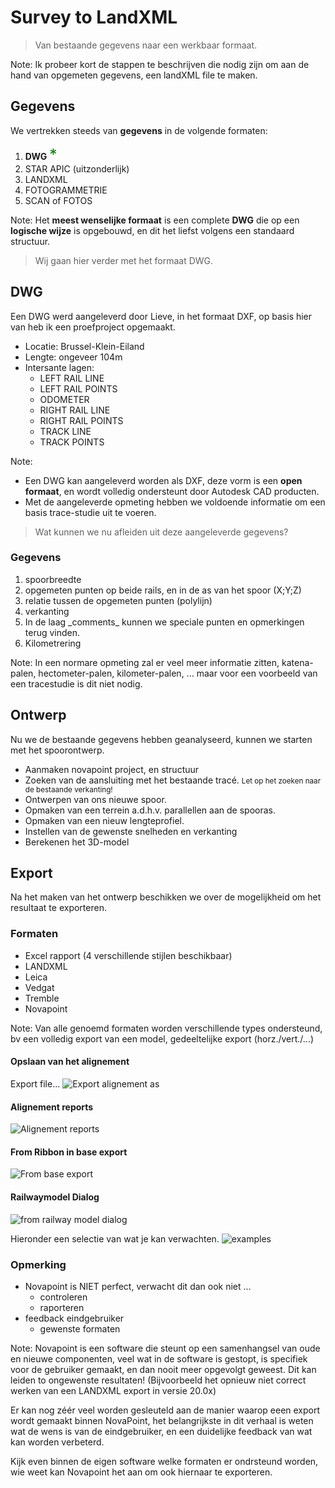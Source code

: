 # Survey to LandXML

> Van bestaande gegevens naar een werkbaar formaat.

Note:
Ik probeer kort de stappen te beschrijven die nodig zijn om aan de hand van opgemeten gegevens, een landXML file te maken.

<!--s-->

## Gegevens
We vertrekken steeds van **gegevens** in de volgende formaten:

<ol>
    <li>
        <b>DWG</b>
        <span style="color:green; font-size: 175%;">*</span> <!-- .element: class="fragment" data-fragment-index="5" -->
    </li>
    <li>STAR APIC (uitzonderlijk)</li> <!-- .element: class="fragment" data-fragment-index="1" -->
    <li>LANDXML</li> <!-- .element: class="fragment" data-fragment-index="2" -->
    <li>FOTOGRAMMETRIE</li> <!-- .element: class="fragment" data-fragment-index="3" -->
    <li>SCAN of FOTOS</li> <!-- .element: class="fragment" data-fragment-index="4" -->
</ol>

Note:
Het **meest wenselijke formaat** is een complete **DWG** die op een **logische wijze** is opgebouwd, en dit het liefst volgens een standaard structuur.

<!--v-->

> Wij gaan hier verder met het formaat DWG.

<!--s-->

## DWG

Een DWG werd aangeleverd door Lieve, in het formaat DXF, op basis hier van heb ik een proefproject opgemaakt.

-   Locatie: Brussel-Klein-Eiland <!-- .element: class="fragment" data-fragment-index="0" -->
-   Lengte: ongeveer 104m <!-- .element: class="fragment" data-fragment-index="1" -->
-   Intersante lagen: <!-- .element: class="fragment" data-fragment-index="2" -->
    -   LEFT RAIL LINE <!-- .element: class="fragment" data-fragment-index="2" -->
    -   LEFT RAIL POINTS <!-- .element: class="fragment" data-fragment-index="2" -->
    -   ODOMETER <!-- .element: class="fragment" data-fragment-index="2" -->
    -   RIGHT RAIL LINE <!-- .element: class="fragment" data-fragment-index="2" -->
    -   RIGHT RAIL POINTS <!-- .element: class="fragment" data-fragment-index="2" -->
    -   TRACK LINE <!-- .element: class="fragment" data-fragment-index="2" -->
    -   TRACK POINTS <!-- .element: class="fragment" data-fragment-index="2" -->

Note:

-   Een DWG kan aangeleverd worden als DXF, deze vorm is een **open formaat**, en wordt volledig ondersteunt door Autodesk CAD producten.
-   Met de aangeleverde opmeting hebben we voldoende informatie om een basis trace-studie uit te voeren.

<!--v-->

> Wat kunnen we nu afleiden uit deze aangeleverde gegevens?

### Gegevens <!-- .element: class="fragment" data-fragment-index="0" -->
<ol> <!-- .element: class="fragment" data-fragment-index="0" -->
    <li>spoorbreedte</li> <!-- .element: class="fragment" data-fragment-index="0" -->
    <li>opgemeten punten op beide rails, en in de as van het spoor (X;Y;Z)</li> <!-- .element: class="fragment" data-fragment-index="1" -->
    <li>relatie tussen de opgemeten punten (polylijn)</li> <!-- .element: class="fragment" data-fragment-index="2" -->
    <li>verkanting</li> <!-- .element: class="fragment" data-fragment-index="3" -->
    <li>In de laag _comments_ kunnen we speciale punten en opmerkingen terug vinden.</li> <!-- .element: class="fragment" data-fragment-index="4" -->
    <li>Kilometrering</li> <!-- .element: class="fragment" data-fragment-index="5" -->
</ol>

Note:
In een normare opmeting zal er veel meer informatie zitten, katena-palen, hectometer-palen, kilometer-palen, ... maar voor een voorbeeld van een tracestudie is dit niet nodig.

<!--s-->

## Ontwerp
Nu we de bestaande gegevens hebben geanalyseerd, kunnen we starten met het spoorontwerp.

-   Aanmaken novapoint project, en structuur <!-- .element: class="fragment" data-fragment-index="0" -->
-   Zoeken van de aansluiting met het bestaande tracé. <!-- .element: class="fragment" data-fragment-index="1" --> <small>Let op het zoeken naar de bestaande verkanting!</small> <!-- .element: class="fragment" data-fragment-index="1" -->
-   Ontwerpen van ons nieuwe spoor. <!-- .element: class="fragment" data-fragment-index="2" -->
-   Opmaken van een terrein a.d.h.v. parallellen aan de spooras. <!-- .element: class="fragment" data-fragment-index="3" -->
-   Opmaken van een nieuw lengteprofiel. <!-- .element: class="fragment" data-fragment-index="4" -->
-   Instellen van de gewenste snelheden en verkanting <!-- .element: class="fragment" data-fragment-index="5" -->
-   Berekenen het 3D-model <!-- .element: class="fragment" data-fragment-index="6" -->

<!--s-->

## Export
Na het maken van het ontwerp beschikken we over de mogelijkheid om het resultaat te exporteren.

### Formaten <!-- .element: class="fragment" data-fragment-index="0" -->

-   Excel rapport (4 verschillende stijlen beschikbaar) <!-- .element: class="fragment" data-fragment-index="0" -->
-   LANDXML <!-- .element: class="fragment" data-fragment-index="1" -->
-   Leica <!-- .element: class="fragment" data-fragment-index="2" -->
-   Vedgat <!-- .element: class="fragment" data-fragment-index="3" -->
-   Tremble <!-- .element: class="fragment" data-fragment-index="4" -->
-   Novapoint <!-- .element: class="fragment" data-fragment-index="5" -->

Note:
Van alle genoemd formaten worden verschillende types ondersteund, bv een volledig export van een model, gedeeltelijke export (horz./vert./...)

<!--v-->

#### Opslaan van het alignement

Export file... ![Export alignement as](https://goo.gl/HOYAei)

<!--v-->

#### Alignement reports

![Alignement reports](https://goo.gl/nmUNUc)

<!--v-->

#### From Ribbon in base export

![From base export](https://goo.gl/1UHh9a)

<!--v-->
#### Railwaymodel Dialog

![from railway model dialog](https://goo.gl/0Ru8lv)

Hieronder een selectie van wat je kan verwachten.
![examples](https://goo.gl/BrRZ4I)


<!--s-->

### Opmerking

-   Novapoint is NIET perfect, verwacht dit dan ook niet ...
    -   controleren <!-- .element: class="fragment" data-fragment-index="0" -->
    -   raporteren <!-- .element: class="fragment" data-fragment-index="1" -->
-   feedback eindgebruiker <!-- .element: class="fragment" data-fragment-index="2" -->
    -   gewenste formaten <!-- .element: class="fragment" data-fragment-index="3" -->

Note:
Novapoint is een software die steunt op een samenhangsel van oude en nieuwe componenten, veel wat in de software is gestopt, is specifiek voor de gebruiker gemaakt, en dan nooit meer opgevolgt geweest. Dit kan leiden to ongewenste resultaten! (Bijvoorbeeld het opnieuw niet correct werken van een LANDXML export in versie 20.0x)

Er kan nog zéér veel worden gesleuteld aan de manier waarop eeen export wordt gemaakt binnen NovaPoint, het belangrijkste in dit verhaal is weten wat de wens is van de eindgebruiker, en een duidelijke feedback van wat kan worden verbeterd.

Kijk even binnen de eigen software welke formaten er ondrsteund worden, wie weet kan Novapoint het aan om ook hiernaar te exporteren.
